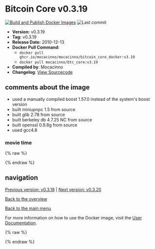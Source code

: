 # Bitcoin Core v0.3.19

[![Build and Publish Docker Images](https://github.com/mocacinno/bitcoin_core_docker/actions/workflows/build-and-publish.yml/badge.svg?branch=v3.19)](https://github.com/mocacinno/bitcoin_core_docker/actions/workflows/build-and-publish.yml)
![Last commit](https://badgen.net/github/last-commit/mocacinno/bitcoin_core_docker/v3.19)

- **Version:** v0.3.19
- **Tag:** v0.3.19
- **Release Date:** 2010-12-13
- **Docker Pull Command**:
  - `docker pull ghcr.io/mocacinno/mocacinno/bitcoin_core_docker:v3.19`
  - `docker pull mocacinno/btc_core:v3.19`
- **Compiled by**: Mocacinno
- **Changelog**: [View Sourcecode](https://github.com/bitcoin/bitcoin/tree/v0.3.19)

## comments about the image

- used a manually compiled boost 1.57.0 instead of the system's boost version
- built miniupnpc 1.5 from source
- built glib 2.78 from source
- built berkeley db 4.7.25 NC from source
- built openssl 0.9.8g from source
- used gcc4.8

### movie time

{% raw %}
<link rel="stylesheet" href="https://mocacinno.com/asciinema-player.css">
   <div id="fullnode"></div>
   <script src="https://mocacinno.com/asciinema-player.min.js"></script>
   <script>
      AsciinemaPlayer.create('./casts/v0.3.19.cast', document.getElementById('fullnode'));
   </script>
{% endraw %}

## navigation

[Previous version: v0.3.18](./v3.18.md) | [Next version: v0.3.20](./v3.20.md)

[Back to the overview](./Readme.md)

[Back to the main menu](../Readme.md)

For more information on how to use the Docker image, visit the [User Documentation](../userdocs/Readme.md).

<!-- Google tag (gtag.js) -->
{% raw %}
<script async src="https://www.googletagmanager.com/gtag/js?id=G-BPC6NC6FF9"></script>
<script>
  window.dataLayer = window.dataLayer || [];
  function gtag(){dataLayer.push(arguments);}
  gtag('js', new Date());
  gtag('config', 'G-BPC6NC6FF9');
</script>
{% endraw %}

